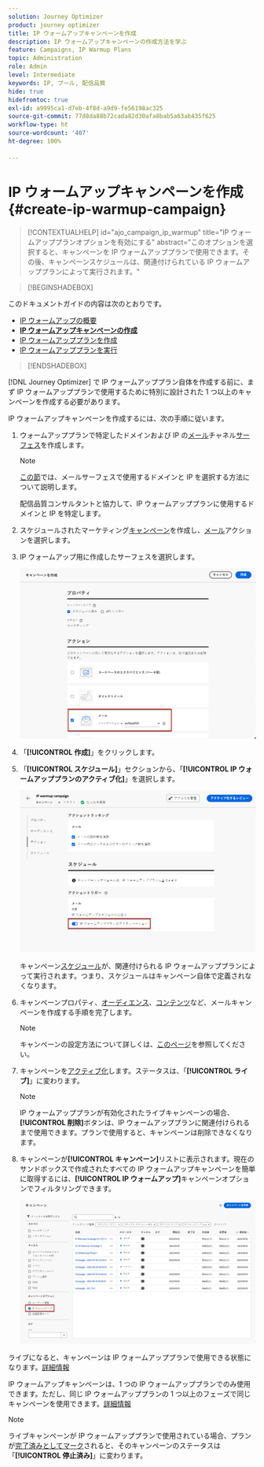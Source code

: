 ```yaml
---
solution: Journey Optimizer
product: journey optimizer
title: IP ウォームアップキャンペーンを作成
description: IP ウォームアップキャンペーンの作成方法を学ぶ
feature: Campaigns, IP Warmup Plans
topic: Administration
role: Admin
level: Intermediate
keywords: IP, プール, 配信品質
hide: true
hidefromtoc: true
exl-id: a9995ca1-d7eb-4f8d-a9d9-fe56198ac325
source-git-commit: 77d8da88b72cada82d30afa8bab5a63ab435f625
workflow-type: ht
source-wordcount: '407'
ht-degree: 100%

---
```


# IP ウォームアップキャンペーンを作成 {#create-ip-warmup-campaign}

>[!CONTEXTUALHELP]
>id="ajo_campaign_ip_warmup"
>title="IP ウォームアッププランオプションを有効にする"
>abstract="このオプションを選択すると、キャンペーンを IP ウォームアッププランで使用できます。その後、キャンペーンスケジュールは、関連付けられている IP ウォームアッププランによって実行されます。"

>[!BEGINSHADEBOX]

このドキュメントガイドの内容は次のとおりです。

* [IP ウォームアップの概要](ip-warmup-gs.md)
* **[IP ウォームアップキャンペーンの作成](ip-warmup-campaign.md)**
* [IP ウォームアッププランを作成](ip-warmup-plan.md)
* [IP ウォームアッププランを実行](ip-warmup-execution.md)

>[!ENDSHADEBOX]

[!DNL Journey Optimizer] で IP ウォームアッププラン自体を作成する前に、まず IP ウォームアッププランで使用するために特別に設計された 1 つ以上のキャンペーンを作成する必要があります<!--through a dedicated option-->。

IP ウォームアップキャンペーンを作成するには、次の手順に従います。

1. ウォームアッププランで特定したドメインおよび IP の[メール](../email/email-settings.md)チャネル[サーフェス](channel-surfaces.md)を作成します。

   >[!NOTE]
   >
   >[この節](../email/email-settings.md#subdomains-and-ip-pools)では、メールサーフェスで使用するドメインと IP を選択する方法について説明します。
   >
   >配信品質コンサルタントと協力して、IP ウォームアッププランに使用するドメインと IP を特定します。<!--TBC-->

1. スケジュールされたマーケティング[キャンペーン](../campaigns/create-campaign.md)を作成し、[メール](../email/create-email.md#create-email-journey-campaign)アクションを選択します。

   <!--Select the Marketing category. The IP warmup plan activation option is only available for  marketing-type campaigns.-->

1. IP ウォームアップ用に作成したサーフェスを選択します。

   ![](assets/ip-warmup-campaign-surface.png)

   <!--You must use the same surface as the one that will be used for the asociated IP warmup plan. [Learn how to create an IP warmup plan](#create-ip-warmup-plan)-->

1. 「**[!UICONTROL 作成]**」をクリックします。

1. 「**[!UICONTROL スケジュール]**」セクションから、「**[!UICONTROL IP ウォームアッププランのアクティブ化]**」を選択します。

   ![](assets/ip-warmup-campaign-plan-activation.png)

   キャンペーン[スケジュール](../campaigns/create-campaign.md#schedule)が、関連付けられる IP ウォームアッププランによって実行されます。つまり、スケジュールはキャンペーン自体で定義されなくなります。

1. キャンペーンプロパティ、[オーディエンス](../audience/about-audiences.md)<!--best practices for IP warmup in terms of audience?-->、[コンテンツ](../email/get-started-email-design.md#key-steps)など、メールキャンペーンを作成する手順を完了します。

   >[!NOTE]
   >
   >キャンペーンの設定方法について詳しくは、[このページ](../campaigns/get-started-with-campaigns.md)を参照してください。

1. キャンペーンを[アクティブ化](../campaigns/review-activate-campaign.md)します。ステータスは、「**[!UICONTROL ライブ]**」に変わります。

   >[!NOTE]
   >
   >IP ウォームアッププランが有効化されたライブキャンペーンの場合、**[!UICONTROL 削除]**&#x200B;ボタンは、IP ウォームアッププランに関連付けられるまで使用できます。プランで使用すると、キャンペーンは削除できなくなります。

1. キャンペーンが&#x200B;**[!UICONTROL キャンペーン]**&#x200B;リストに表示されます。現在のサンドボックスで作成されたすべての IP ウォームアップキャンペーンを簡単に取得するには、**[!UICONTROL IP ウォームアップ]**&#x200B;キャンペーンオプションでフィルタリングできます。

   ![](assets/ip-warmup-campaign-filter.png)

ライブになると、キャンペーンは IP ウォームアッププランで使用できる状態になります。[詳細情報](ip-warmup-plan.md)

IP ウォームアップキャンペーンは、1 つの IP ウォームアッププランでのみ使用できます。ただし、同じ IP ウォームアッププランの 1 つ以上のフェーズで同じキャンペーンを使用できます。[詳細情報](ip-warmup-plan.md#define-phases)

>[!NOTE]
>
>ライブキャンペーンが IP ウォームアッププランで使用されている場合、プランが[完了済みとしてマーク](ip-warmup-execution.md#mark-as-completed)されると、そのキャンペーンのステータスは 「**[!UICONTROL 停止済み]**」に変わります。

